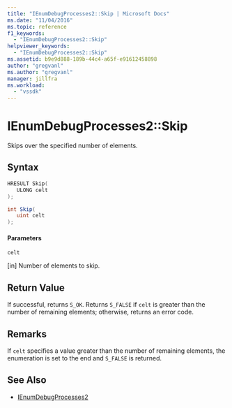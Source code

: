 ```yaml
---
title: "IEnumDebugProcesses2::Skip | Microsoft Docs"
ms.date: "11/04/2016"
ms.topic: reference
f1_keywords:
  - "IEnumDebugProcesses2::Skip"
helpviewer_keywords:
  - "IEnumDebugProcesses2::Skip"
ms.assetid: b9e9d888-189b-44c4-a65f-e91612458898
author: "gregvanl"
ms.author: "gregvanl"
manager: jillfra
ms.workload:
  - "vssdk"
---
```

# IEnumDebugProcesses2::Skip
Skips over the specified number of elements.

## Syntax

```cpp
HRESULT Skip(
   ULONG celt
);
```

```csharp
int Skip(
   uint celt
);
```

#### Parameters
 `celt`

 [in] Number of elements to skip.

## Return Value
 If successful, returns `S_OK`. Returns `S_FALSE` if `celt` is greater than the number of remaining elements; otherwise, returns an error code.

## Remarks
 If `celt` specifies a value greater than the number of remaining elements, the enumeration is set to the end and `S_FALSE` is returned.

## See Also
- [IEnumDebugProcesses2](../../../extensibility/debugger/reference/ienumdebugprocesses2.md)